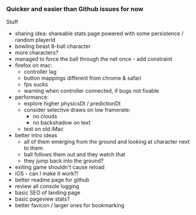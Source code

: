 ### Quicker and easier than Github issues for now

Stuff

- sharing idea: shareable stats page powered with some persistence / random playerid
- bowling beast 8-ball character
- more characters?
- managed to force the ball through the net once - add constraint
- firefox on mac:
  - controller lag
  - button mappings different from chrome & safari
  - fps sucks
  - warning when controller connected, if bugs not fixable
- performance:
  - explore higher physicsDt / predictionDt
  - consider selective draws on low framerate:
    - no clouds
    - no backshadow on text
  - test on old iMac
- better intro ideas
  - all of them emerging from the ground and looking at character next to them
  - ball follows them out and they watch that
  - they jump back into the ground?
- exiting game shouldn't cause reload
- iOS - can I make it work?!
- better readme page for github
- review all console logging
- basic SEO of landing page
- basic pageview stats?
- better favicon / larger ones for bookmarking
